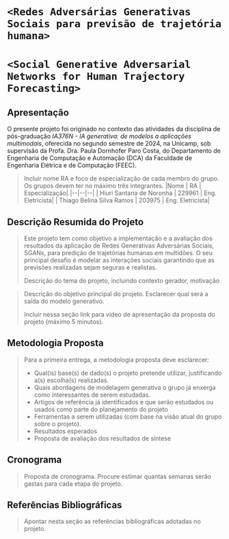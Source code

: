 # `<Redes Adversárias Generativas Sociais para previsão de trajetória humana>`
# `<Social Generative Adversarial Networks for Human Trajectory Forecasting>`

## Apresentação

O presente projeto foi originado no contexto das atividades da disciplina de pós-graduação *IA376N - IA generativa: de modelos a aplicações multimodais*, 
oferecida no segundo semestre de 2024, na Unicamp, sob supervisão da Profa. Dra. Paula Dornhofer Paro Costa, do Departamento de Engenharia de Computação e Automação (DCA) da Faculdade de Engenharia Elétrica e de Computação (FEEC).

> Incluir nome RA e foco de especialização de cada membro do grupo. Os grupos devem ter no máximo três integrantes.
> |Nome  | RA | Especialização|
> |--|--|--|
> | Hiuri Santana de Noronha  | 229961  | Eng. Eletricista|
> | Thiago Belina Silva Ramos  | 203975  | Eng. Eletricista|


## Descrição Resumida do Projeto
> Este projeto tem como objetivo a implementação e a avaliação dos resultados da aplicação de Redes Generativas Adversárias Sociais, SGANs, para predição de trajetórias humanas em multidões. O seu principal desafio
> é modelar as interações sociais garantindo que as previsões realizadas sejam seguras e realistas.
>
>
>
> Descrição do tema do projeto, incluindo contexto gerador, motivação
> 

> Descrição do objetivo principal do projeto.
> Esclarecer qual será a saída do modelo generativo.
> 
> Incluir nessa seção link para vídeo de apresentação da proposta do projeto (máximo 5 minutos).

## Metodologia Proposta
> Para a primeira entrega, a metodologia proposta deve esclarecer:
> * Qual(is) base(s) de dado(s) o projeto pretende utilizar, justificando a(s) escolha(s) realizadas.
> * Quais abordagens de modelagem generativa o grupo já enxerga como interessantes de serem estudadas.
> * Artigos de referência já identificados e que serão estudados ou usados como parte do planejamento do projeto
> * Ferramentas a serem utilizadas (com base na visão atual do grupo sobre o projeto).
> * Resultados esperados
> * Proposta de avaliação dos resultados de síntese

## Cronograma
> Proposta de cronograma. Procure estimar quantas semanas serão gastas para cada etapa do projeto.

## Referências Bibliográficas
> Apontar nesta seção as referências bibliográficas adotadas no projeto.
